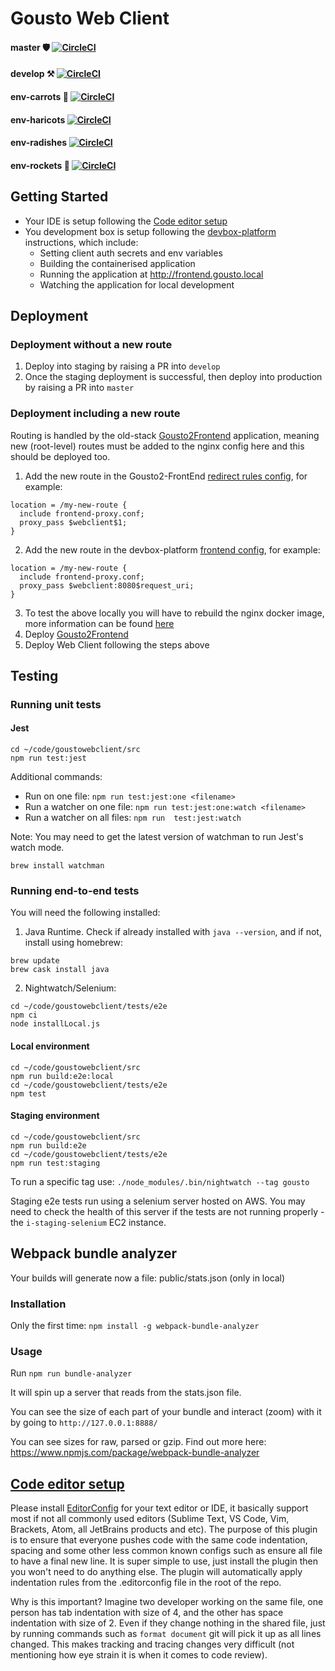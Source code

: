 Gousto Web Client
====

#### master :shield: [![CircleCI](https://circleci.com/gh/Gousto/gousto-webclient/tree/master.svg?style=svg&circle-token=26e1e6a6cfe8924476e0eaeb6442f4dfd6e2f160)](https://circleci.com/gh/Gousto/gousto-webclient/tree/master)
#### develop :hammer_and_pick: [![CircleCI](https://circleci.com/gh/Gousto/gousto-webclient/tree/develop.svg?style=svg&circle-token=26e1e6a6cfe8924476e0eaeb6442f4dfd6e2f160)](https://circleci.com/gh/Gousto/gousto-webclient/tree/develop)
#### env-carrots :carrot: [![CircleCI](https://circleci.com/gh/Gousto/gousto-webclient/tree/env-carrots.svg?style=svg&circle-token=26e1e6a6cfe8924476e0eaeb6442f4dfd6e2f160)](https://circleci.com/gh/Gousto/gousto-webclient/tree/env-carrots)
#### env-haricots [![CircleCI](https://circleci.com/gh/Gousto/gousto-webclient/tree/env-haricots.svg?style=svg&circle-token=26e1e6a6cfe8924476e0eaeb6442f4dfd6e2f160)](https://circleci.com/gh/Gousto/gousto-webclient/tree/env-haricots)
#### env-radishes [![CircleCI](https://circleci.com/gh/Gousto/gousto-webclient/tree/env-radishes.svg?style=svg&circle-token=26e1e6a6cfe8924476e0eaeb6442f4dfd6e2f160)](https://circleci.com/gh/Gousto/gousto-webclient/tree/env-radishes)
#### env-rockets :rocket: [![CircleCI](https://circleci.com/gh/Gousto/gousto-webclient/tree/env-rockets.svg?style=svg&circle-token=26e1e6a6cfe8924476e0eaeb6442f4dfd6e2f160)](https://circleci.com/gh/Gousto/gousto-webclient/tree/env-rockets)

## Getting Started

* Your IDE is setup following the [Code editor setup](#code-editor-setup)
* You development box is setup following the [devbox-platform](https://github.com/Gousto/devbox-platform) instructions, which include:
  *  Setting client auth secrets and env variables
  *  Building the containerised application
  *  Running the application at http://frontend.gousto.local
  *  Watching the application for local development

## Deployment
### Deployment without a new route
1. Deploy into staging by raising a PR into `develop`
2. Once the staging deployment is successful, then deploy into production by raising a PR into `master`

### Deployment including a new route
Routing is handled by the old-stack [Gousto2Frontend](https://github.com/Gousto/Gousto2-FrontEnd) application, meaning new (root-level) routes must be added to the nginx config here and this should be deployed too.

1. Add the new route in the Gousto2-FrontEnd [redirect rules config](https://github.com/Gousto/Gousto2-FrontEnd/blob/develop/ansible/roles/frontend/templates/nginx/redirect_rules.conf.j2), for example:
```
location = /my-new-route {
  include frontend-proxy.conf;
  proxy_pass $webclient$1;
}
```
2. Add the new route in the devbox-platform [frontend config](https://github.com/Gousto/devbox-platform/blob/master/config/nginx/config/configs/frontend-redirect.conf), for example:
```
location = /my-new-route {
  include frontend-proxy.conf;
  proxy_pass $webclient:8080$request_uri;
}
```
3. To test the above locally you will have to rebuild the nginx docker image, more information can be found [here](https://github.com/Gousto/Gousto2-FrontEnd/blob/develop/readme.md)
4. Deploy [Gousto2Frontend](https://github.com/Gousto/Gousto2-FrontEnd)
5. Deploy Web Client following the steps above

## Testing
### Running unit tests

#### Jest
```shell
cd ~/code/goustowebclient/src
npm run test:jest
```

Additional commands:
- Run on one file: `npm run test:jest:one <filename>`
- Run a watcher on one file: `npm run test:jest:one:watch <filename>`
- Run a watcher on all files: `npm run  test:jest:watch`

Note:
You may need to get the latest version of watchman to run Jest's watch mode.
```shell
brew install watchman
```

### Running end-to-end tests
You will need the following installed:
1. Java Runtime. Check if already installed with `java --version`, and if not, install using homebrew:
```shell
brew update
brew cask install java
```
2. Nightwatch/Selenium:
```shell
cd ~/code/goustowebclient/tests/e2e
npm ci
node installLocal.js
```

#### Local environment
```shell
cd ~/code/goustowebclient/src
npm run build:e2e:local
cd ~/code/goustowebclient/tests/e2e
npm test
```

#### Staging environment
```shell
cd ~/code/goustowebclient/src
npm run build:e2e
cd ~/code/goustowebclient/tests/e2e
npm run test:staging
```

To run a specific tag use:
`./node_modules/.bin/nightwatch --tag gousto`

Staging e2e tests run using a selenium server hosted on AWS. You may need to check the health of this server if the tests are not running properly - the `i-staging-selenium` EC2 instance.

## Webpack bundle analyzer

Your builds will generate now a file: public/stats.json (only in local)

### Installation

Only the first time: `npm install -g webpack-bundle-analyzer`

### Usage

Run
`npm run bundle-analyzer`

It will spin up a server that reads from the stats.json file.

You can see the size of each part of your bundle and interact (zoom) with it by going to `http://127.0.0.1:8888/`

You can see sizes for raw, parsed or gzip. Find out more here:
https://www.npmjs.com/package/webpack-bundle-analyzer

## [Code editor setup](#code-editor-setup)
Please install [EditorConfig](https://editorconfig.org/) for your text editor or IDE, it basically support most if not all commonly used editors (Sublime Text, VS Code, Vim, Brackets, Atom, all JetBrains products and etc). The purpose of this plugin is to ensure that everyone pushes code with the same code indentation, spacing and some other less common known configs such as ensure all file to have a final new line. It is super simple to use, just install the plugin then you won't need to do anything else. The plugin will automatically apply indentation rules from the .editorconfig file in the root of the repo.

Why is this important? Imagine two developer working on the same file, one person has tab indentation with size of 4, and the other has space indentation with size of 2. Even if they change nothing in the shared file, just by running commands such as `format document` git will pick it up as all lines changed. This makes tracking and tracing changes very difficult (not mentioning how eye strain it is when it comes to code review).
